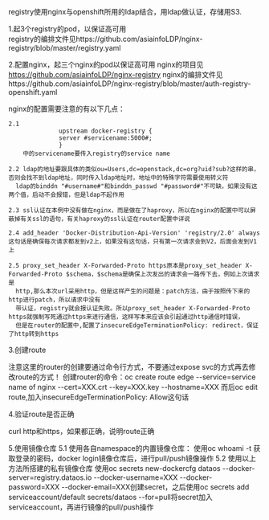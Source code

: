 registry使用nginx与openshift所用的ldap结合，用ldap做认证，存储用S3.

1.起3个registry的pod，以保证高可用  
  registry的编排文件见https://github.com/asiainfoLDP/nginx-registry/blob/master/registry.yaml

2.配置nginx，起三个nginx的pod以保证高可用
  nginx的项目见 https://github.com/asiainfoLDP/nginx-registry
  nginx的编排文件见https://github.com/asiainfoLDP/nginx-registry/blob/master/auth-registry-openshift.yaml

  nginx的配置需要注意的有以下几点：
    
    2.1 
				  upstream docker-registry {
				  server #servicename:5000#;
				  }
        中的servicename要传入registry的service name

    2.2 ldap的地址要跟具体的类似ou=Users,dc=openstack,dc=org?uid?sub?这样的串，否则会找不到ldap地址，同时传入ldap地址时，地址中的特殊字符需要使用转义符
      ldap的binddn "#username#"和binddn_passwd "#password#"不可缺，如果没有这两个值，启动不会报错，但是ldap不起作用

    2.3 ssl认证在本例中没有做在nginx，而是做在了haproxy，所以在nginx的配置中可以屏蔽掉有关ssl的语句，有关haproxy的ssl认证在router配置中详说

    2.4 add_header 'Docker-Distribution-Api-Version' 'registry/2.0' always这句话是确保每次请求都发到v2上，如果没有这句话，只有第一次请求会到V2，后面会发到V1上

    2.5 proxy_set_header X-Forwarded-Proto https原本是proxy_set_header X-Forwarded-Proto $schema，$schema是确保上次发出的请求会一路传下去，例如上次请求是
      http,那么本次url采用http，但是这样产生的问题是：patch方法，由于按照传下来的http进行patch，所以请求中没有
      带认证，registry就会报认证失败。所以proxy_set_header X-Forwarded-Proto https就强制写死通过https来进行通信，这样写本来应该会引起通过http通信时错误，
      但是在router的配置中,配置了insecureEdgeTerminationPolicy: redirect，保证了http转到https

3.创建route

注意这里的router的创建要通过命令行方式，不要通过expose svc的方式再去修改route的方式！
创建router的命令：oc create route edge --service=service name of nginx --cert=XXX.crt --key=XXX.key --hostname=XXX
而后oc edit route,加入insecureEdgeTerminationPolicy: Allow这句话

4.验证route是否正确

curl http和https，如果都正确，说明route正确

5.使用镜像仓库
 5.1 使用各自namespace的内置镜像仓库：
     使用oc whoami -t 获取登录的密码，docker login镜像仓库后，进行pull/push镜像操作
 5.2 使用以上方法所搭建的私有镜像仓库
     使用oc secrets new-dockercfg dataos --docker-server=registry.dataos.io --docker-username=XXX --docker-password=XXX --docker-email=XXX创建secret，之后使用oc secrets add serviceaccount/default secrets/dataos --for=pull将secret加入serviceaccount，再进行镜像的pull/push操作
